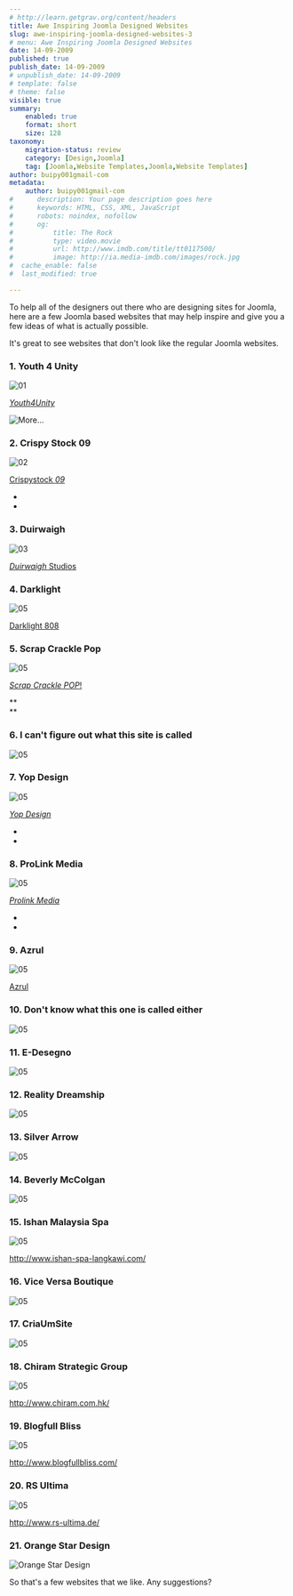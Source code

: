 ```yaml
---
# http://learn.getgrav.org/content/headers
title: Awe Inspiring Joomla Designed Websites
slug: awe-inspiring-joomla-designed-websites-3
# menu: Awe Inspiring Joomla Designed Websites
date: 14-09-2009
published: true
publish_date: 14-09-2009
# unpublish_date: 14-09-2009
# template: false
# theme: false
visible: true
summary:
    enabled: true
    format: short
    size: 128
taxonomy:
    migration-status: review
    category: [Design,Joomla]
    tag: [Joomla,Website Templates,Joomla,Website Templates]
author: buipy001gmail-com
metadata:
    author: buipy001gmail-com
#      description: Your page description goes here
#      keywords: HTML, CSS, XML, JavaScript
#      robots: noindex, nofollow
#      og:
#          title: The Rock
#          type: video.movie
#          url: http://www.imdb.com/title/tt0117500/
#          image: http://ia.media-imdb.com/images/rock.jpg
#  cache_enable: false
#  last_modified: true

---
```


To help all of the designers out there who are designing sites for Joomla, here are a few Joomla based websites that may help inspire and give you a few ideas of what is actually possible.

It's great to see websites that don't look like the regular Joomla websites.

### 1. Youth 4 Unity

![01](wp-content/uploads/2009/09/01.jpg "01")

[*Youth4Unity*](http://www.youth4unity.org.au/)

![](http://www.pbwebdev.com.au/blog/wp-includes/js/tinymce/plugins/wordpress/img/trans.gif "More...")

### 2. Crispy Stock 09

![02](wp-content/uploads/2009/09/02.jpg "02")

[Crispystock *09*](http://www.crispystock.com/)

*  
*

### 3. Duirwaigh

![03](wp-content/uploads/2009/09/03.jpg "03")

[*Duirwaigh* Studios](http://www.duirwaigh.com/)

### 4. Darklight

![05](wp-content/uploads/2009/09/04.jpg "04")

[Darklight 808](http://darklight808.com/main/index.php)

### 5. Scrap Crackle Pop

![05](wp-content/uploads/2009/09/05.jpg "05")

[*Scrap Crackle POP*!](http://scrapcracklepop.com/)

**  
**

### 6. I can't figure out what this site is called

![05](wp-content/uploads/2009/09/06.jpg "06")

### 7. Yop Design

![05](wp-content/uploads/2009/09/07.jpg "07")

[*Yop Design*](http://www.yopdesign.com/)

*  
*

### 8. ProLink Media

![05](wp-content/uploads/2009/09/08.jpg "08")

[*Prolink Media*](http://prolinkmedia.com/)

*  
*

### 9. Azrul

![05](wp-content/uploads/2009/09/09.jpg "09")

[Azrul](http://azrul.com)

### 10. Don't know what this one is called either

![05](wp-content/uploads/2009/09/10.jpg "10")

### 11. E-Desegno

![05](wp-content/uploads/2009/09/11.jpg "11")

### 12. Reality Dreamship

![05](wp-content/uploads/2009/09/12.jpg "12")

### 13. Silver Arrow

![05](wp-content/uploads/2009/09/13.jpg "13")

### 14. Beverly McColgan

![05](wp-content/uploads/2009/09/14.jpg "14")

### 15. Ishan Malaysia Spa

![05](wp-content/uploads/2009/09/15.jpg "15")

<http://www.ishan-spa-langkawi.com/>

### 16. Vice Versa Boutique

![05](wp-content/uploads/2009/09/16.jpg "16")

### 17. CriaUmSite

![05](wp-content/uploads/2009/09/17.jpg "17")

### 18. Chiram Strategic Group

![05](wp-content/uploads/2009/09/18.jpg "18")

<http://www.chiram.com.hk/>

### 

### 19. Blogfull Bliss

![05](wp-content/uploads/2009/09/19.jpg "19")

<http://www.blogfullbliss.com/>

### 20. RS Ultima

![05](wp-content/uploads/2009/09/20.jpg "20")

<http://www.rs-ultima.de/>

### 21. Orange Star Design

![Orange Star Design](wp-content/uploads/2009/09/21.jpg "Orange Star Design")

So that's a few websites that we like. Any suggestions?